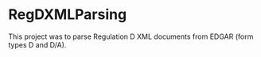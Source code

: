 # RegDXMLParsing
This project was to parse Regulation D XML documents from EDGAR (form types D and D/A).

